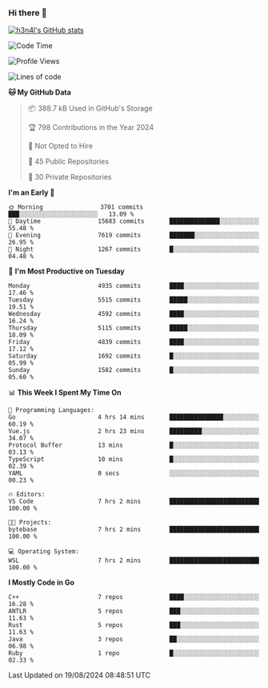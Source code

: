 ### Hi there 👋

[![h3n4l's GitHub stats](https://github-readme-stats.vercel.app/api?username=h3n4l&count_private=true&show_icons=true&theme=radical)](https://github.com/h3n4l/github-readme-stats)

<!--START_SECTION:waka-->
![Code Time](http://img.shields.io/badge/Code%20Time-1%2C904%20hrs%2039%20mins-blue)

![Profile Views](http://img.shields.io/badge/Profile%20Views-7-blue)

![Lines of code](https://img.shields.io/badge/From%20Hello%20World%20I%27ve%20Written-11.0%20million%20lines%20of%20code-blue)

**🐱 My GitHub Data** 

> 📦 388.7 kB Used in GitHub's Storage 
 > 
> 🏆 798 Contributions in the Year 2024
 > 
> 🚫 Not Opted to Hire
 > 
> 📜 45 Public Repositories 
 > 
> 🔑 30 Private Repositories 
 > 
**I'm an Early 🐤** 

```text
🌞 Morning                3701 commits        ███░░░░░░░░░░░░░░░░░░░░░░   13.09 % 
🌆 Daytime                15683 commits       ██████████████░░░░░░░░░░░   55.48 % 
🌃 Evening                7619 commits        ███████░░░░░░░░░░░░░░░░░░   26.95 % 
🌙 Night                  1267 commits        █░░░░░░░░░░░░░░░░░░░░░░░░   04.48 % 
```
📅 **I'm Most Productive on Tuesday** 

```text
Monday                   4935 commits        ████░░░░░░░░░░░░░░░░░░░░░   17.46 % 
Tuesday                  5515 commits        █████░░░░░░░░░░░░░░░░░░░░   19.51 % 
Wednesday                4592 commits        ████░░░░░░░░░░░░░░░░░░░░░   16.24 % 
Thursday                 5115 commits        █████░░░░░░░░░░░░░░░░░░░░   18.09 % 
Friday                   4839 commits        ████░░░░░░░░░░░░░░░░░░░░░   17.12 % 
Saturday                 1692 commits        █░░░░░░░░░░░░░░░░░░░░░░░░   05.99 % 
Sunday                   1582 commits        █░░░░░░░░░░░░░░░░░░░░░░░░   05.60 % 
```


📊 **This Week I Spent My Time On** 

```text
💬 Programming Languages: 
Go                       4 hrs 14 mins       ███████████████░░░░░░░░░░   60.19 % 
Vue.js                   2 hrs 23 mins       █████████░░░░░░░░░░░░░░░░   34.07 % 
Protocol Buffer          13 mins             █░░░░░░░░░░░░░░░░░░░░░░░░   03.13 % 
TypeScript               10 mins             █░░░░░░░░░░░░░░░░░░░░░░░░   02.39 % 
YAML                     0 secs              ░░░░░░░░░░░░░░░░░░░░░░░░░   00.23 % 

🔥 Editors: 
VS Code                  7 hrs 2 mins        █████████████████████████   100.00 % 

🐱‍💻 Projects: 
bytebase                 7 hrs 2 mins        █████████████████████████   100.00 % 

💻 Operating System: 
WSL                      7 hrs 2 mins        █████████████████████████   100.00 % 
```

**I Mostly Code in Go** 

```text
C++                      7 repos             ████░░░░░░░░░░░░░░░░░░░░░   16.28 % 
ANTLR                    5 repos             ███░░░░░░░░░░░░░░░░░░░░░░   11.63 % 
Rust                     5 repos             ███░░░░░░░░░░░░░░░░░░░░░░   11.63 % 
Java                     3 repos             ██░░░░░░░░░░░░░░░░░░░░░░░   06.98 % 
Ruby                     1 repo              █░░░░░░░░░░░░░░░░░░░░░░░░   02.33 % 
```




 Last Updated on 19/08/2024 08:48:51 UTC
<!--END_SECTION:waka-->

